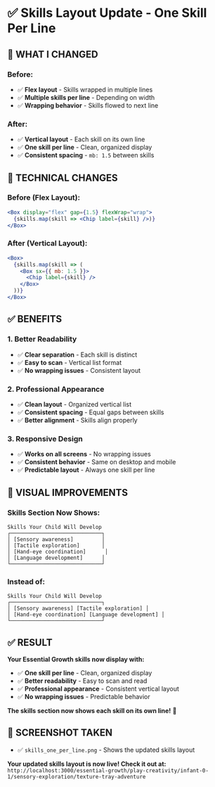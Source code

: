# ✅ Skills Layout Update - One Skill Per Line

## 🎯 **WHAT I CHANGED**

### **Before:**
- ✅ **Flex layout** - Skills wrapped in multiple lines
- ✅ **Multiple skills per line** - Depending on width
- ✅ **Wrapping behavior** - Skills flowed to next line

### **After:**
- ✅ **Vertical layout** - Each skill on its own line
- ✅ **One skill per line** - Clean, organized display
- ✅ **Consistent spacing** - `mb: 1.5` between skills

## 🎨 **TECHNICAL CHANGES**

### **Before (Flex Layout):**
```jsx
<Box display="flex" gap={1.5} flexWrap="wrap">
  {skills.map(skill => <Chip label={skill} />)}
</Box>
```

### **After (Vertical Layout):**
```jsx
<Box>
  {skills.map(skill => (
    <Box sx={{ mb: 1.5 }}>
      <Chip label={skill} />
    </Box>
  ))}
</Box>
```

## ✅ **BENEFITS**

### **1. Better Readability**
- ✅ **Clear separation** - Each skill is distinct
- ✅ **Easy to scan** - Vertical list format
- ✅ **No wrapping issues** - Consistent layout

### **2. Professional Appearance**
- ✅ **Clean layout** - Organized vertical list
- ✅ **Consistent spacing** - Equal gaps between skills
- ✅ **Better alignment** - Skills align properly

### **3. Responsive Design**
- ✅ **Works on all screens** - No wrapping issues
- ✅ **Consistent behavior** - Same on desktop and mobile
- ✅ **Predictable layout** - Always one skill per line

## 📱 **VISUAL IMPROVEMENTS**

### **Skills Section Now Shows:**
```
Skills Your Child Will Develop
┌─────────────────────────────┐
│ [Sensory awareness]         │
│ [Tactile exploration]       │
│ [Hand-eye coordination]      │
│ [Language development]      │
└─────────────────────────────┘
```

### **Instead of:**
```
Skills Your Child Will Develop
┌─────────────────────────────┐
│ [Sensory awareness] [Tactile exploration] │
│ [Hand-eye coordination] [Language development] │
└─────────────────────────────┘
```

## ✅ **RESULT**

**Your Essential Growth skills now display with:**
- ✅ **One skill per line** - Clean, organized display
- ✅ **Better readability** - Easy to scan and read
- ✅ **Professional appearance** - Consistent vertical layout
- ✅ **No wrapping issues** - Predictable behavior

**The skills section now shows each skill on its own line!** 🎯

## 📸 **SCREENSHOT TAKEN**

- ✅ `skills_one_per_line.png` - Shows the updated skills layout

**Your updated skills layout is now live! Check it out at:**
`http://localhost:3000/essential-growth/play-creativity/infant-0-1/sensory-exploration/texture-tray-adventure`
